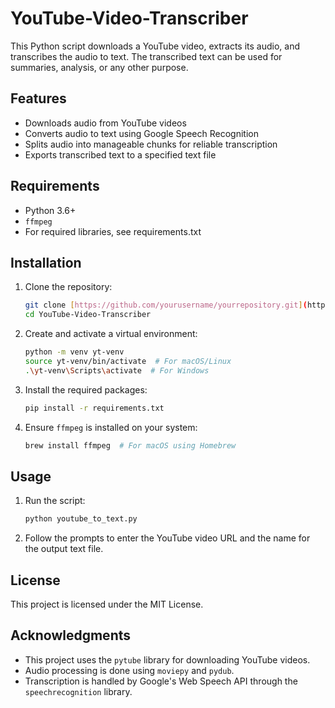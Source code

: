 # YouTube-Video-Transcriber

This Python script downloads a YouTube video, extracts its audio, and transcribes the audio to text. The transcribed text can be used for summaries, analysis, or any other purpose.

## Features

- Downloads audio from YouTube videos
- Converts audio to text using Google Speech Recognition
- Splits audio into manageable chunks for reliable transcription
- Exports transcribed text to a specified text file

## Requirements

- Python 3.6+
- `ffmpeg`
- For required libraries, see requirements.txt

## Installation

1. Clone the repository:
    ```sh
    git clone [https://github.com/yourusername/yourrepository.git](https://github.com/ilo-bst/YouTube-Video-Transcriber.git)
    cd YouTube-Video-Transcriber
    ```

2. Create and activate a virtual environment:
    ```sh
    python -m venv yt-venv
    source yt-venv/bin/activate  # For macOS/Linux
    .\yt-venv\Scripts\activate  # For Windows
    ```

3. Install the required packages:
    ```sh
    pip install -r requirements.txt
    ```

4. Ensure `ffmpeg` is installed on your system:
    ```sh
    brew install ffmpeg  # For macOS using Homebrew
    ```

## Usage

1. Run the script:
    ```sh
    python youtube_to_text.py
    ```

2. Follow the prompts to enter the YouTube video URL and the name for the output text file.

## License

This project is licensed under the MIT License.

## Acknowledgments

- This project uses the `pytube` library for downloading YouTube videos.
- Audio processing is done using `moviepy` and `pydub`.
- Transcription is handled by Google's Web Speech API through the `speechrecognition` library.


